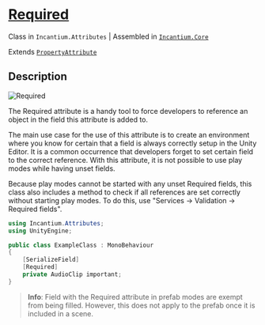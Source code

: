 ﻿# [Required](../../Runtime/Attributes/Required.cs)

Class in `Incantium.Attributes` | Assembled in [`Incantium.Core`](../../README.md)

Extends [`PropertyAttribute`](https://docs.unity3d.com/ScriptReference/PropertyAttribute.html)

## Description

![Required](../../Images~/Required.png)

The Required attribute is a handy tool to force developers to reference an object in the field this attribute is added 
to.

The main use case for the use of this attribute is to create an environment where you know for certain that a field is
always correctly setup in the Unity Editor. It is a common occurrence that developers forget to set certain field to the
correct reference. With this attribute, it is not possible to use play modes while having unset fields.

Because play modes cannot be started with any unset Required fields, this class also includes a method to check if all
references are set correctly without starting play modes. To do this, use "Services -> Validation -> Required fields".

```csharp
using Incantium.Attributes;
using UnityEngine;

public class ExampleClass : MonoBehaviour
{
    [SerializeField]
    [Required]
    private AudioClip important;
}
```

> **Info**: Field with the Required attribute in prefab modes are exempt from being filled. However, this does not apply 
> to the prefab once it is included in a scene.
